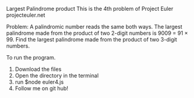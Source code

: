 Largest Palindrome product
This is the 4th problem of Project Euler projecteuler.net

Problem:
A palindromic number reads the same both ways. The largest palindrome made from the product of two 2-digit numbers
is 9009 = 91 × 99.
Find the largest palindrome made from the product of two 3-digit numbers.

To run the program.

1. Download the files
2. Open the directory in the terminal
3. run $node euler4.js
4. Follow me on git hub!

